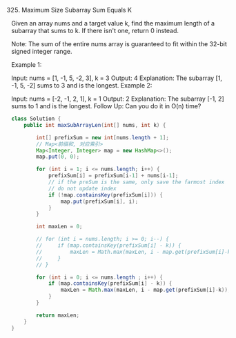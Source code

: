 325. Maximum Size Subarray Sum Equals K

Given an array nums and a target value k, find the maximum length of a subarray that sums to k. If there isn't one, return 0 instead.

Note:
The sum of the entire nums array is guaranteed to fit within the 32-bit signed integer range.

Example 1:

Input: nums = [1, -1, 5, -2, 3], k = 3
Output: 4 
Explanation: The subarray [1, -1, 5, -2] sums to 3 and is the longest.
Example 2:

Input: nums = [-2, -1, 2, 1], k = 1
Output: 2 
Explanation: The subarray [-1, 2] sums to 1 and is the longest.
Follow Up:
Can you do it in O(n) time?

```java
class Solution {
    public int maxSubArrayLen(int[] nums, int k) {

        int[] prefixSum = new int[nums.length + 1];
        // Map<前缀和, 对应索引>
        Map<Integer, Integer> map = new HashMap<>();
        map.put(0, 0);

        for (int i = 1; i <= nums.length; i++) {
            prefixSum[i] = prefixSum[i-1] + nums[i-1];
            // if the preSum is the same, only save the farmost index
            // do not update index
            if (!map.containsKey(prefixSum[i])) {
                map.put(prefixSum[i], i);
            }
        }

        int maxLen = 0;

        // for (int i = nums.length; i >= 0; i--) {
        //     if (map.containsKey(prefixSum[i] - k)) {
        //         maxLen = Math.max(maxLen, i - map.get(prefixSum[i]-k));
        //     }
        // }

        for (int i = 0; i <= nums.length ; i++) {
            if (map.containsKey(prefixSum[i] - k)) {
                maxLen = Math.max(maxLen, i - map.get(prefixSum[i]-k));
            }
        }

        return maxLen;
    }
}
```

